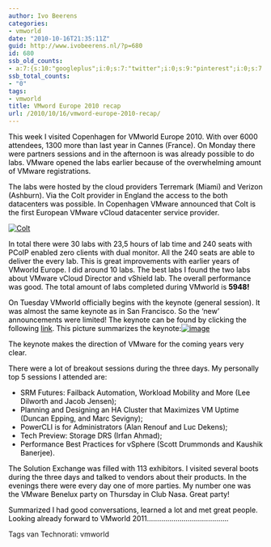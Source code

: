 ```yaml
---
author: Ivo Beerens
categories:
- vmworld
date: "2010-10-16T21:35:11Z"
guid: http://www.ivobeerens.nl/?p=680
id: 680
ssb_old_counts:
- a:7:{s:10:"googleplus";i:0;s:7:"twitter";i:0;s:9:"pinterest";i:0;s:7:"fbshare";i:0;s:8:"linkedin";i:0;s:6:"reddit";i:0;s:6:"tumblr";i:0;}
ssb_total_counts:
- "0"
tags:
- vmworld
title: VMword Europe 2010 recap
url: /2010/10/16/vmword-europe-2010-recap/
---
```


<font color="#000000">This week I visited Copenhagen for VMworld Europe 2010. With over 6000 attendees, 1300 more than last year in Cannes (France). On Monday there were partners sessions and in the afternoon is was already possible to do labs. VMware opened the labs earlier because of the overwhelming amount of VMware registrations. </font>

<font color="#000000">The labs were hosted by the cloud providers Terremark (Miami) and Verizon (Ashburn). Via the Colt provider in England the access to the both datacenters was possible. In Copenhagen VMware announced that Colt is the first European VMware vCloud datacenter service provider. </font>

[<font color="#000000">![Colt](http://localhost/wp-content/uploads/2010/10/Colt_thumb.jpg "Colt")</font>](http://localhost/wp-content/uploads/2010/10/Colt.jpg)

<font color="#000000">In total there were 30 labs with 23,5 hours of lab time and 240 seats with PCoIP enabled zero clients with dual monitor. All the 240 seats are able to deliver the every lab. This is great improvements with earlier years of VMworld Europe. I did around 10 labs. The best labs I found the two labs about VMware vCloud Director and vShield lab. The overall performance was good. The total amount of labs completed during VMworld is **5948!** </font>

<font color="#000000">On Tuesday VMworld officially begins with the keynote (general session). It was almost the same keynote as in San Francisco. So the ‘new’ announcements were limited! The keynote can be found by clicking the following </font>[<font color="#000000">link</font>](http://www.vmworld.com/community/conferences/europe2010/generalsessions)<font color="#000000">. This picture summarizes the keynote:</font>[<font color="#000000">![image](http://localhost/wp-content/uploads/2010/10/image_thumb.png "image")</font>](http://localhost/wp-content/uploads/2010/10/image.png)

<font color="#000000">The keynote makes the direction of VMware for the coming years very clear. </font>

<font color="#000000">There were a lot of breakout sessions during the three days. My personally top 5 sessions I attended are:</font>

- <font color="#000000">SRM Futures: Failback Automation, Workload Mobility and More (Lee Dilworth and Jacob Jensen); </font>
- <font color="#000000">Planning and Designing an HA Cluster that Maximizes VM Uptime (Duncan Epping, and Marc Sevigny); </font>
- <font color="#000000">PowerCLI is for Administrators (Alan Renouf and Luc Dekens); </font>
- <font color="#000000">Tech Preview: Storage DRS (Irfan Ahmad); </font>
- <font color="#000000">Performance Best Practices for vSphere (Scott Drummonds and Kaushik Banerjee). </font>

<font color="#000000">The Solution Exchange was filled with 113 exhibitors. I visited several boots during the three days and talked to vendors about their products. In the evenings there were every day one of more parties. My number one was the VMware Benelux party on Thursday in Club Nasa. Great party!</font>

<font color="#000000">Summarized I had good conversations, learned a lot and met great people. Looking already forward to VMworld 2011………………………………….</font>

<div class="wlWriterEditableSmartContent" id="scid:0767317B-992E-4b12-91E0-4F059A8CECA8:2fd384c6-a4fa-47af-9029-7372804430df" style="padding-bottom: 0px; margin: 0px; padding-left: 0px; padding-right: 0px; display: inline; float: none; padding-top: 0px">Tags van Technorati: vmworld</div><font color="#000000"></font>

<font color="#000000"></font>

<font color="#000000"></font>

